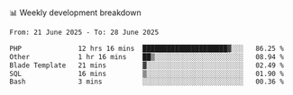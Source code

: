 📊 Weekly development breakdown
<!--START_SECTION:waka-->

```txt
From: 21 June 2025 - To: 28 June 2025

PHP              12 hrs 16 mins  █████████████████████▓░░░   86.25 %
Other            1 hr 16 mins    ██▒░░░░░░░░░░░░░░░░░░░░░░   08.94 %
Blade Template   21 mins         ▓░░░░░░░░░░░░░░░░░░░░░░░░   02.49 %
SQL              16 mins         ▒░░░░░░░░░░░░░░░░░░░░░░░░   01.90 %
Bash             3 mins          ░░░░░░░░░░░░░░░░░░░░░░░░░   00.36 %
```

<!--END_SECTION:waka-->

